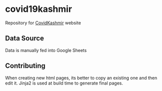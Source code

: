 # covid19kashmir

Repository for [CovidKashmir](https://covidkashmir.org) website

## Data Source

Data is manually fed into Google Sheets

## Contributing

When creating new html pages, its better to copy an existing one and then edit it. Jinja2 is used at build time to generate final pages.







